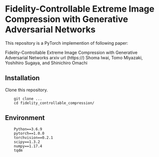 # Fidelity-Controllable Extreme Image Compression with Generative Adversarial Networks

This repository is a PyTorch implemention of following paper:

Fidelity-Controllable Extreme Image Compression with Generative Adversarial Networks
arxiv url (https://)
Shoma Iwai, Tomo Miyazaki, Yoshihiro Sugaya, and Shinichiro Omachi

## Installation
Clone this repository.
```
    git clone ...
    cd fidelity_controllable_compression/
```

## Environment
```
    Python==3.6.9
    pytorch==1.0.0
    torchvision==0.2.1
    scipy==1.3.2
    numpy==1.17.4
    tqdm
```
